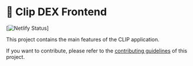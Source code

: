 # 🥞 Clip DEX Frontend

[![Netlify Status](https://api.netlify.com/api/v1/badges/7bebf1a3-be7b-4165-afd1-446256acd5e3/deploy-status)]

This project contains the main features of the CLIP application.

If you want to contribute, please refer to the [contributing guidelines](./CONTRIBUTING.md) of this project.

